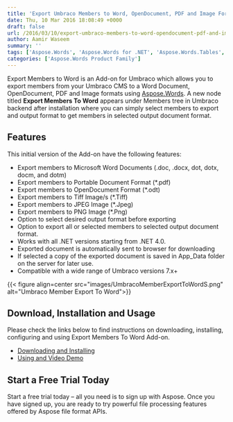 ```yaml
---
title: 'Export Umbraco Members to Word, OpenDocument, PDF and Image Formats'
date: Thu, 10 Mar 2016 18:08:49 +0000
draft: false
url: /2016/03/10/export-umbraco-members-to-word-opendocument-pdf-and-image-formats/
author: Aamir Waseem
summary: ''
tags: ['Aspose.Words', 'Aspose.Words for .NET', 'Aspose.Words.Tables', 'Export to PDF', 'Export to Word', 'Members Export', 'Umbraco', 'Umbraco Members', 'Umbraco Plugin']
categories: ['Aspose.Words Product Family']
---
```


[](http://www.aspose.com/.net/Word-component.aspx)Export Members to Word is an Add-on for Umbraco which allows you to export members from your Umbraco CMS to a Word Document, OpenDocument, PDF and Image formats using [Aspose.Words][1]. A new node titled **Export Members To Word** appears under Members tree in Umbraco backend after installation where you can simply select members to export and output format to get members in selected output document format.[](https://docs.aspose.com/ "Free Download - Umbraco Export Members to Word")[][2][](https://docs.aspose.com/ "Source Code - Umbraco Export Members to Word")

## Features

This initial version of the Add-on have the following features:

*   Export members to Microsoft Word Documents (.doc, .docx, dot, dotx, docm, and dotm)
*   Export members to Portable Document Format (\*.pdf)
*   Export members to OpenDocument Format (\*.odt)
*   Export members to Tiff Image/s (\*.Tiff)
*   Export members to JPEG Image (\*.Jpeg)
*   Export members to PNG Image (\*.Png)
*   Option to select desired output format before exporting
*   Option to export all or selected members to selected output document format.
*   Works with all .NET versions starting from .NET 4.0.
*   Exported document is automatically sent to browser for downloading
*   If selected a copy of the exported document is saved in App\_Data folder on the server for later use.
*   Compatible with a wide range of Umbraco versions 7.x+



{{< figure align=center src="images/UmbracoMemberExportToWordS.png" alt="Umbraco Member Export To Word">}}


## Download, Installation and Usage

Please check the links below to find instructions on downloading, installing, configuring and using Export Members To Word Add-on.

*   [Downloading and Installing][3]
*   [Using and Video Demo][4]

## Start a Free Trial Today

Start a free trial today – all you need is to sign up with Aspose. Once you have signed up, you are ready to try powerful file processing features offered by Aspose file format APIs.




[1]: https://products.aspose.com/words/net
[2]: https://www.youtube.com/watch?v=BoUwTc2bnEI "Video Demo - Umbraco Export Members to Word"
[3]: https://docs.aspose.com/words/net/umbraco-export-members-to-word/#downloading
[4]: https://docs.aspose.com/words/net/umbraco-export-members-to-word/#video-demo




